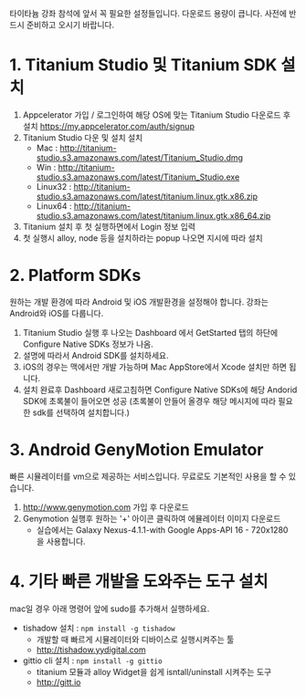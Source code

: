 타이타늄 강좌 참석에 앞서 꼭 필요한 설정들입니다. 다운로드 용량이 큽니다. 사전에 반드시 준비하고 오시기 바랍니다.

# 1. Titanium Studio 및 Titanium SDK 설치

1. Appcelerator 가입 / 로그인하여 해당 OS에 맞는  Titanium Studio 다운로드 후 설치
https://my.appcelerator.com/auth/signup
1. Titanium Studio 다운 및 설치 설치 
	* Mac : http://titanium-studio.s3.amazonaws.com/latest/Titanium_Studio.dmg
	* Win : http://titanium-studio.s3.amazonaws.com/latest/Titanium_Studio.exe
	* Linux32 : http://titanium-studio.s3.amazonaws.com/latest/titanium.linux.gtk.x86.zip
	* Linux64 : http://titanium-studio.s3.amazonaws.com/latest/titanium.linux.gtk.x86_64.zip
2. Titanium 설치 후 첫 실행하면에서 Login 정보 입력
1. 첫 실행시 alloy, node 등을 설치하라는 popup 나오면 지시에 따라 설치

# 2. Platform SDKs
원하는 개발 환경에 따라 Android 및 iOS 개발환경을 설정해야 합니다. 강좌는 Android와 iOS를 다룹니다.

1. Titanium Studio 실행 후 나오는 Dashboard 에서 GetStarted 탭의 하단에 Configure Native SDKs 정보가 나옴.
2. 설명에 따라서 Android SDK를 설치하세요.
3. iOS의 경우는 맥에서만 개발 가능하며 Mac AppStore에서 Xcode 설치만 하면 됩니다.
4. 설치 완료후 Dashboard 새로고침하면 Configure Native SDKs에 해당 Andorid SDK에 초록불이 들어오면 성공 (초록불이 안들어 올경우 해당 메시지에 따라 필요한 sdk를 선택하여 설치합니다.)


# 3. Android GenyMotion Emulator
빠른 시뮬레이터를 vm으로 제공하는 서비스입니다. 무료로도 기본적인 사용을 할 수 있습니다.

1. http://www.genymotion.com 가입 후 다운로드
2. Genymotion 실행후 원하는 '+' 아이콘 클릭하여 에뮬레이터 이미지 다운로드
	* 실습에서는 Galaxy Nexus-4.1.1-with Google Apps-API 16 - 720x1280 을 사용합니다.

# 4. 기타 빠른 개발을 도와주는 도구 설치
mac일 경우 아래 명령어 앞에 sudo를 추가해서 실행하세요.

* tishadow 설치 : `npm install -g tishadow`
	* 개발할 때 빠르게 시뮬레이터와 디바이스로 실행시켜주는 툴 
	* http://tishadow.yydigital.com
* gittio cli 설치 : `npm install -g gittio`
	* titanium 모듈과 alloy Widget을 쉽게 isntall/uninstall 시켜주는 도구
	* http://gitt.io
